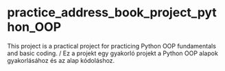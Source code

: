 # practice_address_book_project_python_OOP
This project is a practical project for practicing Python OOP fundamentals and basic coding. / Ez a projekt egy gyakorló projekt a Python OOP alapok gyakorlásához és az alap kódoláshoz.

